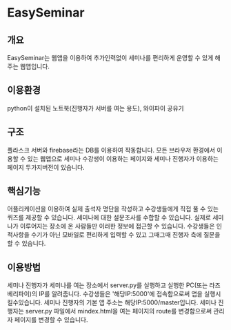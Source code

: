 # EasySeminar


## 개요  


EasySeminar는 웹앱을 이용하여 추가인력없이 세미나를 편리하게 운영할 수 있게 해주는 웹앱입니다.  


## 이용환경


python이 설치된 노트북(진행자가 서버를 여는 용도), 와이파이 공유기


## 구조


플라스크 서버와 firebase라는 DB를 이용하여 작동합니다.
모든 브라우저 환경에서 이용할 수 있는 웹앱으로 세미나 수강생이 이용하는 페이지와 세미나 진행자가 이용하는 페이지 두가지버전이 있습니다.


## 핵심기능


어플리케이션을 이용하여 실제 출석자 명단을 작성하고 수강생들에게 직접 풀 수 있는 퀴즈를 제공할 수 있습니다.
세미나에 대한 설문조사를 수합할 수 있습니다. 실제로 세미나가 이루어지는 장소에 온 사람들만 이러한 정보에 접근할 수 있습니다. 수강생들은 인적사항을 수기가 아닌 모바일로 편리하게 입력할 수 있고 그때그때 진행자 측에 질문을 할 수 있습니다. 


## 이용방법


세미나 진행자가 세미나를 여는 장소에서 server.py를 실행하고 실행한 PC(또는 라즈베리파이)의 IP를 알려줍니다. 수강생들은 '해당IP:5000'에 접속함으로써 앱을 실행시킬수있습니다. 세미나 진행자의 기본 앱 주소는 해당IP:5000/master입니다.
세미나 진행자는 server.py 파일에서 mindex.html을 여는 페이지의 route를 변경함으로써 관리자 페이지를 변경할 수 있습니다.


